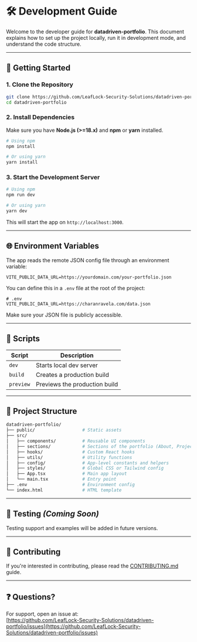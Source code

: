 # 🛠️ Development Guide

Welcome to the developer guide for **datadriven-portfolio**. This document explains how to set up the project locally, run it in development mode, and understand the code structure.

---

## 🚀 Getting Started

### 1. Clone the Repository

```bash
git clone https://github.com/LeafLock-Security-Solutions/datadriven-portfolio.git
cd datadriven-portfolio
```

### 2. Install Dependencies

Make sure you have **Node.js (>=18.x)** and **npm** or **yarn** installed.

```bash
# Using npm
npm install

# Or using yarn
yarn install
```

### 3. Start the Development Server

```bash
# Using npm
npm run dev

# Or using yarn
yarn dev
```

This will start the app on `http://localhost:3000`.

---

## 🌐 Environment Variables

The app reads the remote JSON config file through an environment variable:

```env
VITE_PUBLIC_DATA_URL=https://yourdomain.com/your-portfolio.json
```

You can define this in a `.env` file at the root of the project:

```
# .env
VITE_PUBLIC_DATA_URL=https://charanravela.com/data.json
```

Make sure your JSON file is publicly accessible.

---

## 🧾 Scripts

| Script         | Description                  |
|----------------|------------------------------|
| `dev`          | Starts local dev server       |
| `build`        | Creates a production build    |
| `preview`      | Previews the production build |

---

## 🧩 Project Structure

```bash
datadriven-portfolio/
├── public/                  # Static assets
├── src/
│   ├── components/          # Reusable UI components
│   ├── sections/            # Sections of the portfolio (About, Projects, etc.)
│   ├── hooks/               # Custom React hooks
│   ├── utils/               # Utility functions
│   ├── config/              # App-level constants and helpers
│   ├── styles/              # Global CSS or Tailwind config
│   ├── App.tsx              # Main app layout
│   └── main.tsx             # Entry point
├── .env                     # Environment config
└── index.html               # HTML template
```

---

## 🧪 Testing *(Coming Soon)*

Testing support and examples will be added in future versions.

---

## 🤝 Contributing

If you're interested in contributing, please read the [CONTRIBUTING.md](CONTRIBUTING.md) guide.

---

## ❓ Questions?

For support, open an issue at:  
[https://github.com/LeafLock-Security-Solutions/datadriven-portfolio/issues](https://github.com/LeafLock-Security-Solutions/datadriven-portfolio/issues)

